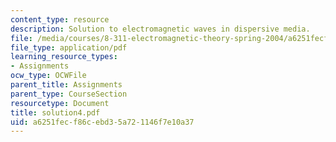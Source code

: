 ```yaml
---
content_type: resource
description: Solution to electromagnetic waves in dispersive media.
file: /media/courses/8-311-electromagnetic-theory-spring-2004/a6251fecf86cebd35a721146f7e10a37_solution4.pdf
file_type: application/pdf
learning_resource_types:
- Assignments
ocw_type: OCWFile
parent_title: Assignments
parent_type: CourseSection
resourcetype: Document
title: solution4.pdf
uid: a6251fec-f86c-ebd3-5a72-1146f7e10a37
---
```

